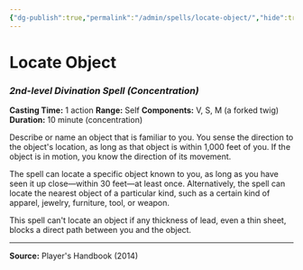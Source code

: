 ```yaml
---
{"dg-publish":true,"permalink":"/admin/spells/locate-object/","hide":true,"updated":"2025-08-11T11:53:30.956+01:00"}
---
```


# Locate Object
### *2nd-level Divination Spell* *(Concentration)*
**Casting Time:** 1 action
**Range:** Self
**Components:** V, S, M (a forked twig)
**Duration:** 10 minute (concentration)

Describe or name an object that is familiar to you. You sense the direction to the object's location, as long as that object is within 1,000 feet of you. If the object is in motion, you know the direction of its movement.

The spell can locate a specific object known to you, as long as you have seen it up close—within 30 feet—at least once. Alternatively, the spell can locate the nearest object of a particular kind, such as a certain kind of apparel, jewelry, furniture, tool, or weapon.

This spell can't locate an object if any thickness of lead, even a thin sheet, blocks a direct path between you and the object.

---
**Source:** Player's Handbook (2014)
